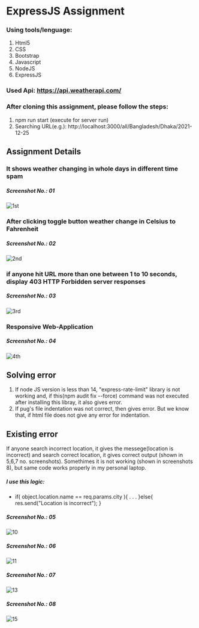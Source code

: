 # ExpressJS Assignment

### Using tools/lenguage:
1. Html5
2. CSS
3. Bootstrap
4. Javascript
5. NodeJS
6. ExpressJS

### Used Api: https://api.weatherapi.com/

### After cloning this assignment, please follow the steps:
1. npm run start (execute for server run)
2. Searching URL(e.g.): http://localhost:3000/all/Bangladesh/Dhaka/2021-12-25

## Assignment Details
### It shows weather changing in whole days in different time spam
##### Screenshot No.: 01
![1st](https://user-images.githubusercontent.com/69507020/147814479-cf018ea3-cdfc-445f-bb61-fff06729cb87.png)

### After clicking toggle button weather change in Celsius to Fahrenheit
##### Screenshot No.: 02
![2nd](https://user-images.githubusercontent.com/69507020/147814480-f702a1ca-5f6c-4a26-8235-1c4e30240d33.png)

### if anyone hit URL more than one between 1 to 10 seconds, display 403 HTTP Forbidden server responses
##### Screenshot No.: 03
![3rd](https://user-images.githubusercontent.com/69507020/147804544-7aee7368-f083-4fc7-992a-0d24574879a0.png)

### Responsive Web-Application
##### Screenshot No.: 04
![4th](https://user-images.githubusercontent.com/69507020/147814485-d22bd050-9e6c-45a0-8761-f0a37746d51e.png)

## Solving error
1. If node JS version is less than 14, "express-rate-limit" library is not working and, if this(npm audit fix --force) command was not executed after installing this libray, it also gives error.
2. If pug's file indentation was not correct, then gives error. But we know that, if html file does not give any error for indentation.

## Existing error
If anyone search incorrect location, it gives the messege(location is incorrect) and search correct location, it gives correct output (shown in 5,6,7 no. screenshots). Somethimes it is not working (shown in screenshots 8), but same code works properly in my personal laptop. 
##### I use this logic:
- if( object.location.name == req.params.city ){
      .
      .
      .
}else{
    res.send("Location is incorrect");
}

##### Screenshot No.: 05
![10](https://user-images.githubusercontent.com/69507020/147819169-e75b02fb-5fc4-4ec6-9589-35182ff86c32.png)

##### Screenshot No.: 06
![11](https://user-images.githubusercontent.com/69507020/147819178-f5b0a863-82e5-4458-8f85-f5fbc7905d47.png)

##### Screenshot No.: 07
![13](https://user-images.githubusercontent.com/69507020/147819181-2895c75e-bd68-426f-8254-9373310f89b4.png)

##### Screenshot No.: 08
![15](https://user-images.githubusercontent.com/69507020/147819186-def4ef9a-ab4a-4cec-9e3a-2f121e0adb23.png)

